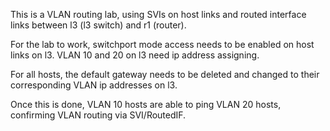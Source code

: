 This is a VLAN routing lab, using SVIs on host links and routed interface links between l3 (l3 switch) and r1 (router). 

For the lab to work, switchport mode access needs to be enabled on host links on l3. VLAN 10 and 20 on l3 need ip address assigning. 

For all hosts, the default gateway needs to be deleted and changed to their corresponding VLAN ip addresses on l3. 

Once this is done, VLAN 10 hosts are able to ping VLAN 20 hosts, confirming VLAN routing via SVI/RoutedIF. 
